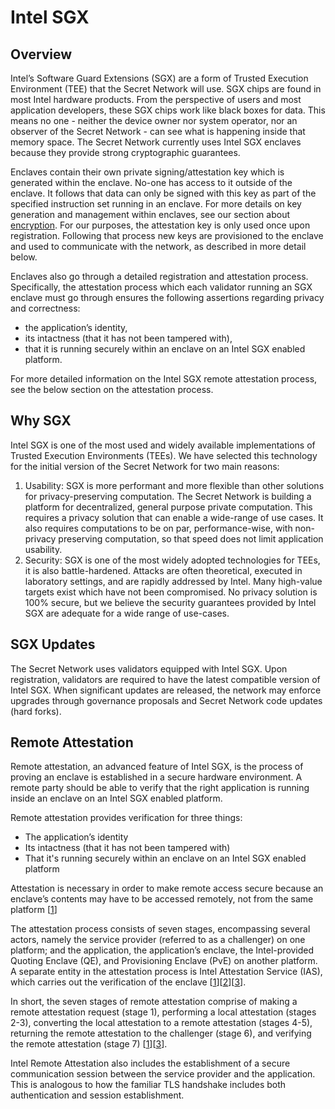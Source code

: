# Intel SGX

## Overview

Intel’s Software Guard Extensions (SGX) are a form of Trusted Execution Environment (TEE) that the Secret Network will use. SGX chips are found in most Intel hardware products. From the perspective of users and most application developers, these SGX chips work like black boxes for data. This means no one - neither the device owner nor system operator, nor an observer of the Secret Network - can see what is happening inside that memory space. The Secret Network currently uses Intel SGX enclaves because they provide strong cryptographic guarantees.

Enclaves contain their own private signing/attestation key which is generated within the enclave. No-one has access to it outside of the enclave. It follows that data can only be signed with this key as part of the specified instruction set running in an enclave. For more details on key generation and management within enclaves, see our section about [encryption](encryption-specs.md). For our purposes, the attestation key is only used once upon registration. Following that process new keys are provisioned to the enclave and used to communicate with the network, as described in more detail below.

Enclaves also go through a detailed registration and attestation process. Specifically, the attestation process which each validator running an SGX enclave must go through ensures the following assertions regarding privacy and correctness:

- the application’s identity,
- its intactness (that it has not been tampered with),
- that it is running securely within an enclave on an Intel SGX enabled platform.

For more detailed information on the Intel SGX remote attestation process, see the below section on the attestation process.

## Why SGX

Intel SGX is one of the most used and widely available implementations of Trusted Execution Environments (TEEs). We have selected this technology for the initial version of the Secret Network for two main reasons:

1. Usability: SGX is more performant and more flexible than other solutions for privacy-preserving computation. The Secret Network is building a platform for decentralized, general purpose private computation. This requires a privacy solution that can enable a wide-range of use cases. It also requires computations to be on par, performance-wise, with non-privacy preserving computation, so that speed does not limit application usability.
2. Security: SGX is one of the most widely adopted technologies for TEEs, it is also battle-hardened. Attacks are often theoretical, executed in laboratory settings, and are rapidly addressed by Intel. Many high-value targets exist which have not been compromised. No privacy solution is 100% secure, but we believe the security guarantees provided by Intel SGX are adequate for a wide range of use-cases.

## SGX Updates

The Secret Network uses validators equipped with Intel SGX. Upon registration, validators are required to have the latest compatible version of Intel SGX. When significant updates are released, the network may enforce upgrades through governance proposals and Secret Network code updates (hard forks).

## Remote Attestation

Remote attestation, an advanced feature of Intel SGX, is the process of proving an enclave is established in a secure hardware environment. A remote party should be able to verify that the right application is running inside an enclave on an Intel SGX enabled platform. 

Remote attestation provides verification for three things: 

- The application’s identity 
- Its intactness (that it has not been tampered with) 
- That it's running securely within an enclave on an Intel SGX enabled platform 

Attestation is necessary in order to make remote access secure because an enclave’s contents may have to be accessed remotely, not from the same platform [[1]]

The attestation process consists of seven stages, encompassing several actors, namely the service provider (referred to as a challenger) on one platform; and the application, the application’s enclave, the Intel-provided Quoting Enclave (QE), and Provisioning Enclave (PvE) on another platform. A separate entity in the attestation process is Intel Attestation Service (IAS), which carries out the verification of the enclave [[1]][[2]][[3]].

In short, the seven stages of remote attestation comprise of making a remote attestation request
(stage 1), performing a local attestation (stages 2-3), converting the local attestation to a remote
attestation (stages 4-5), returning the remote attestation to the challenger (stage 6), and verifying
the remote attestation (stage 7) [[1]][[3]].

Intel Remote Attestation also includes the establishment of a secure communication session between the service provider and the application. This is analogous to how the familiar TLS handshake includes both authentication and session establishment.

[1]: https://courses.cs.ut.ee/MTAT.07.022/2017_spring/uploads/Main/hiie-report-s16-17.pdf
[2]: https://software.intel.com/en-us/articles/innovative-technology-for-cpu-based-attestation-and-sealing
[3]: https://software.intel.com/content/www/us/en/develop/download/intel-sgx-intel-epid-provisioning-and-attestation-services.html
